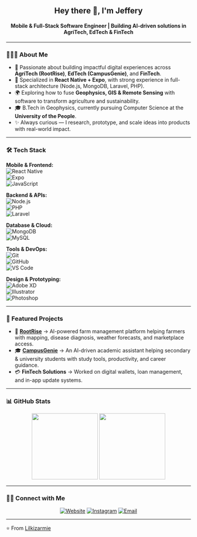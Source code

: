 <h2 align="center"> Hey there 👋, I'm Jeffery </h2>
<h4 align="center"> Mobile & Full-Stack Software Engineer | Building AI-driven solutions in AgriTech, EdTech & FinTech </h4>

---

### 👨🏻‍💻 About Me  

- 🚀 Passionate about building impactful digital experiences across **AgriTech (RootRise)**, **EdTech (CampusGenie)**, and **FinTech**.  
- 📱 Specialized in **React Native + Expo**, with strong experience in full-stack architecture (Node.js, MongoDB, Laravel, PHP).  
- 🌍 Exploring how to fuse **Geophysics, GIS & Remote Sensing** with software to transform agriculture and sustainability.  
- 🎓 B.Tech in Geophysics, currently pursuing Computer Science at the **University of the People**.  
- ✨ Always curious — I research, prototype, and scale ideas into products with real-world impact.  

---

### 🛠 Tech Stack  

**Mobile & Frontend:**  
![React Native](https://img.shields.io/badge/-React%20Native-333333?style=flat&logo=react)  
![Expo](https://img.shields.io/badge/-Expo-333333?style=flat&logo=expo)  
![JavaScript](https://img.shields.io/badge/-JavaScript-333333?style=flat&logo=javascript)  

**Backend & APIs:**  
![Node.js](https://img.shields.io/badge/-Node.js-333333?style=flat&logo=node.js)  
![PHP](https://img.shields.io/badge/-PHP-333333?style=flat&logo=php)  
![Laravel](https://img.shields.io/badge/-Laravel-FF2D20?style=flat&logo=laravel&logoColor=white)  

**Database & Cloud:**  
![MongoDB](https://img.shields.io/badge/-MongoDB-333333?style=flat&logo=mongodb)  
![MySQL](https://img.shields.io/badge/-MySQL-333333?style=flat&logo=mysql)  

**Tools & DevOps:**  
![Git](https://img.shields.io/badge/-Git-333333?style=flat&logo=git)  
![GitHub](https://img.shields.io/badge/-GitHub-333333?style=flat&logo=github)  
![VS Code](https://img.shields.io/badge/-VS%20Code-333333?style=flat&logo=visual-studio-code&logoColor=007ACC)  

**Design & Prototyping:**  
![Adobe XD](https://img.shields.io/badge/Adobe%20XD-470137?style=flat&logo=Adobe%20XD&logoColor=#FF61F6)  
![Illustrator](https://img.shields.io/badge/-Illustrator-333333?style=flat&logo=adobe-illustrator)  
![Photoshop](https://img.shields.io/badge/-Photoshop-333333?style=flat&logo=adobe-photoshop)  

---

### 🚀 Featured Projects  

- 🌱 **[RootRise](#)** → AI-powered farm management platform helping farmers with mapping, disease diagnosis, weather forecasts, and marketplace access.  
- 🎓 **[CampusGenie](#)** → An AI-driven academic assistant helping secondary & university students with study tools, productivity, and career guidance.  
- 💳 **FinTech Solutions** → Worked on digital wallets, loan management, and in-app update systems.  

---

### 📊 GitHub Stats  

<p align="center">
  <img height="180em" src="https://github-readme-stats.vercel.app/api?username=lilkizarmie&theme=react&show_icons=true" />
  <img height="180em" src="https://github-readme-stats.vercel.app/api/top-langs/?username=lilkizarmie&theme=react&layout=compact" />
</p>  

---

### 🤝🏻 Connect with Me  

<p align="center">
<a href="https://www.codeverse.co/"><img alt="Website" src="https://img.shields.io/badge/Website-www.infixdev.co-blue?style=flat-square&logo=google-chrome"></a>
<a href="https://www.instagram.com/lilkizarmie/"><img alt="Instagram" src="https://img.shields.io/badge/Instagram-Lilkizarmie-blue?style=flat-square&logo=instagram"></a>
<a href="mailto:jefferyadolor18@gmail.com"><img alt="Email" src="https://img.shields.io/badge/Email-jefferyadolor18@gmail.com-blue?style=flat-square&logo=gmail"></a>
</p>

---
⭐️ From [Lilkizarmie](https://github.com/Lilkizarmie)
